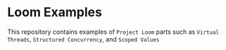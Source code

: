 # Loom Examples

This repository contains examples of `Project Loom` parts such as `Virtual Threads`, `Structured Concurrency`, and `Scoped Values`
